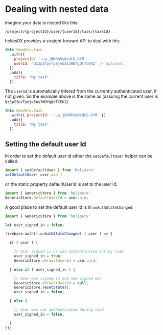 # Dealing with nested data

Imagine your data is nested like this:

```
/project/{projectId}/user/{userId}/task/{taskId}
```

heliosRX provides a straight forward API to deal with this.

```js
this.$models.task
  .with({
    projectId: '-Lw_jBKRh5qNcdCG-GYM'
    userId: 'Qz3p2fpvTyeje5As3WDfgQtTCEK2' // optional
  })
  .add({
    title: "My task"
  })
```

The `userId` is automatically infered from the currently authenticated user,
if not given. So the example above is the same as (assumg the current user is
  `Qz3p2fpvTyeje5As3WDfgQtTCEK2`)


```js
this.$models.task
  .with({ projectId: '-Lw_jBKRh5qNcdCG-GYM' })
  .add({
    title: "My task"
  })
```


## Setting the default user Id

In order to set the default user id either the `setDefaultUser` helper can be called:

```js
import { setDefaultUser } from 'heliosrx'
setDefaultUser( user.uid )
```

or the static property defaultUserId is set to the user id:

```js
import { GenericStore } from 'heliosrx'
GenericStore.defaultUserId = user.uid;
```

A good place to set the default user id is in `onAuthStateChanged`:


```js
import { GenericStore } from 'heliosrx'

let user_signed_in = false;

firebase.auth().onAuthStateChanged( ( user ) => {

  if ( user ) {

    // User signed is or was authenticated during load
    user_signed_in = true;
    GenericStore.defaultUserId = user.uid;

  } else if ( user_signed_in ) {

    // User was signed in and now signed out
    GenericStore.defaultUserId = null;
    GenericStore.resetState();
    user_signed_in = false;

  } else {

    // User was not authenticated during load
    user_signed_in = false;

  }
});
```
